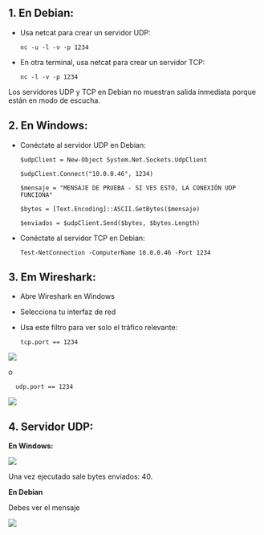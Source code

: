 ## 1. En Debian:
* Usa netcat para crear un servidor UDP:

      nc -u -l -v -p 1234
* En otra terminal, usa netcat para crear un servidor TCP:

      nc -l -v -p 1234

Los servidores UDP y TCP en Debian no muestran salida inmediata porque están en modo de escucha.
## 2. En Windows:
* Conéctate al servidor UDP en Debian:
  
      $udpClient = New-Object System.Net.Sockets.UdpClient
  
      $udpClient.Connect("10.0.0.46", 1234)
  
      $mensaje = "MENSAJE DE PRUEBA - SI VES ESTO, LA CONEXIÓN UDP FUNCIONA"
  
      $bytes = [Text.Encoding]::ASCII.GetBytes($mensaje)
  
      $enviados = $udpClient.Send($bytes, $bytes.Length)

* Conéctate al servidor TCP en Debian:

      Test-NetConnection -ComputerName 10.0.0.46 -Port 1234
## 3. Em Wireshark:
* Abre Wireshark en Windows
* Selecciona tu interfaz de red
* Usa este filtro para ver solo el tráfico relevante:

      tcp.port == 1234
  
<img src=https://github.com/GandalfTercero/Laboratorio-Modelo-OSI/blob/865826e70ed7fc1eaea2032e69720e33056e0b4e/Capa%204/im%C3%A1genes%20capa%204/4.10.png></img>
  
  o
      
      udp.port == 1234
      
<img src=https://github.com/GandalfTercero/Laboratorio-Modelo-OSI/blob/865826e70ed7fc1eaea2032e69720e33056e0b4e/Capa%204/im%C3%A1genes%20capa%204/4.11.png></img>
## 4. Servidor UDP:

**En Windows:**

<img src=https://github.com/GandalfTercero/Laboratorio-Modelo-OSI/blob/865826e70ed7fc1eaea2032e69720e33056e0b4e/Capa%204/im%C3%A1genes%20capa%204/4.12.png></img>

Una vez ejecutado sale bytes enviados: 40.

**En Debian**

Debes ver el mensaje

<img src=https://github.com/GandalfTercero/Laboratorio-Modelo-OSI/blob/865826e70ed7fc1eaea2032e69720e33056e0b4e/Capa%204/im%C3%A1genes%20capa%204/4.13.png></img>




